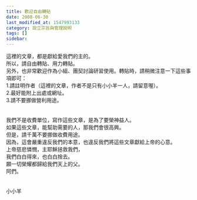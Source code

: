 ```yaml
---
title: 歡迎自由轉貼
date: 2008-06-30
last_modified_at: 1547993133
category: 設立宗旨與管理說明
tags: []
sidebar: 
---
```


<p>這裡的文章，都是獻給愛我們的主的。<br/>所以，請自由轉貼、用力轉貼。<br/>另外，也非常歡迎作為小組、團契討論研習使用。<!--more-->轉貼時，請稍微注意一下這些事項即可：<br/>1.請註明作者（這裡的文章，作者不是只有小小羊一人，請留意喔）。<br/>2.最好能附上出處或網址。<br/>3.請不要挪做營利用途。<br/><br/><br/>我們不是收費單位，寫作這些文章，是為了要榮神益人。<br/>如果這些文章，能幫助需要的人，那我們會很高興。<br/>但是，請千萬不要挪做收費用途。<br/>因為，這會嚴重違反我們的本意，也違反我們將這些文章獻給上帝的心意。<br/>上帝慈悲憐憫，主耶穌拯救我們，<br/>我們白白得來，也白白捨去。<br/>願一切榮耀都歸給我們天上的父。<br/>阿們。<br/><br/><br/>小小羊<br/></p><p> </p><br/><br/><br/><br/><br/>